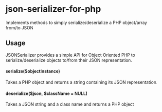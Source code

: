 # json-serializer-for-php

Implements methods to simply serialize/deserialize a PHP object/array from/to JSON

## Usage ##
JSONSerializer provides a simple API for Object Oriented PHP to serialize/deserialize objects to/from their JSON representation.

#### serialize($objectInstance) ###
Takes a PHP object and returns a string containing its JSON representation.

#### deserialize($json, $className = NULL) ###
Takes a JSON string and a class name and returns a PHP object
